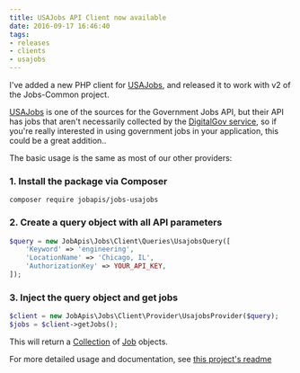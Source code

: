 ```yaml
---
title: USAJobs API Client now available
date: 2016-09-17 16:46:40
tags: 
- releases 
- clients
- usajobs
---
```


I've added a new PHP client for [USAJobs](https://github.com/jobapis/jobs-usajobs), and released it to work with v2 of the Jobs-Common project.

[USAJobs](https://www.usajobs.gov/) is one of the sources for the Government Jobs API, but their API has jobs that aren't necessarily collected by the [DigitalGov service](http://search.digitalgov.gov/developer/jobs.html), so if you're really interested in using government jobs in your application, this could be a great addition..

The basic usage is the same as most of our other providers:

### 1. Install the package via Composer

`composer require jobapis/jobs-usajobs`

### 2. Create a query object with all API parameters
```php
$query = new JobApis\Jobs\Client\Queries\UsajobsQuery([
    'Keyword' => 'engineering',
    'LocationName' => 'Chicago, IL',
    'AuthorizationKey' => YOUR_API_KEY,
]);
```

### 3. Inject the query object and get jobs

```php
$client = new JobApis\Jobs\Client\Provider\UsajobsProvider($query);
$jobs = $client->getJobs();
```

This will return a [Collection](https://github.com/jobapis/jobs-common/blob/master/src/Collection.php) of [Job](https://github.com/jobapis/jobs-common/blob/master/src/Job.php) objects.

For more detailed usage and documentation, see [this project's readme](https://github.com/jobapis/jobs-usajobs#usage)

